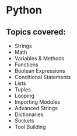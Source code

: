 # Python

## Topics covered:

- Strings
- Math
- Variables & Methods
- Functions
- Boolean Expressions
- Conditional Statements
- Lists
- Tuples
- Looping
- Importing Modules
- Advanced Strings
- Dictionaries
- Sockets
- Tool Building